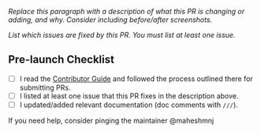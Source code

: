 _Replace this paragraph with a description of what this PR is changing or adding, and why. Consider including before/after screenshots._

_List which issues are fixed by this PR. You must list at least one issue._

## Pre-launch Checklist

- [ ] I read the [Contributor Guide] and followed the process outlined there for submitting PRs.
- [ ] I listed at least one issue that this PR fixes in the description above.
- [ ] I updated/added relevant documentation (doc comments with `///`).

If you need help, consider pinging the maintainer @maheshmnj

<!-- Links -->

[Contributor Guide]: https://github.com/maheshmnj/searchfield/blob/master/CONTRIBUTING.md

